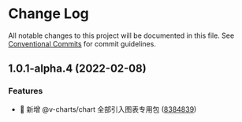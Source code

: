 # Change Log

All notable changes to this project will be documented in this file.
See [Conventional Commits](https://conventionalcommits.org) for commit guidelines.

## 1.0.1-alpha.4 (2022-02-08)


### Features

* 🎸 新增 @v-charts/chart 全部引入图表专用包 ([8384839](https://github.com/denaro-org/v-charts2/commit/8384839688218f9449cdb9bc8def95660b1db2b4))
